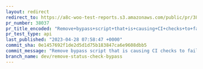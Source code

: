```yaml
---
layout: redirect
redirect_to: https://a8c-woo-test-reports.s3.amazonaws.com/public/pr/38037/api/index.html
pr_number: 38037
pr_title_encoded: "Remove+bypass+script+that+is+causing+CI+checks+to+fail"
pr_test_type: api
last_published: "2023-04-28 07:58:47 +0000"
commit_sha: 0e1457692f1de2d5d1d75b183847ca6e9608dbb5
commit_message: "Remove bypass script that is causing CI checks to fail."
branch_name: dev/remove-status-check-bypass
---
```

